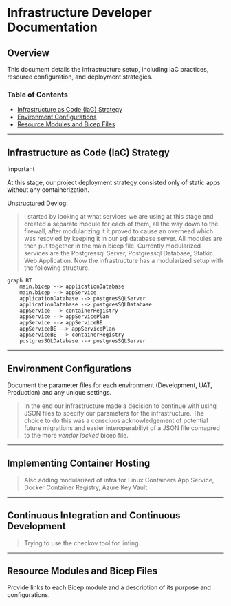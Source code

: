 # Infrastructure Developer Documentation

## Overview

This document details the infrastructure setup, including IaC practices, resource configuration, and deployment strategies.

### Table of Contents

- [Infrastructure as Code (IaC) Strategy](#infrastructure-as-code-iac-strategy)
- [Environment Configurations](#environment-configurations)
- [Resource Modules and Bicep Files](#resource-modules-and-bicep-files)

---

## Infrastructure as Code (IaC) Strategy

> [!IMPORTANT]
> At this stage, our project deployment strategy consisted only of static apps without any containerization.

Unstructured Devlog:
> I started by looking at what services we are using at this stage and created a separate module for each of them, all the way down to the firewall, after modularizing it it proved to cause an overhead which was resovled by keeping it in our sql database server. All modules are then put together in the main bicep file. Currently modularized services are the Postgressql Server, Postgressql Database, Statkic Web Application.
> Now the infrastructure has a modularized setup with the following structure.


```mermaid
graph BT
    main.bicep --> applicationDatabase
    main.bicep --> appService
    applicationDatabase --> postgresSQLServer
    applicationDatabase --> postgresSQLDatabase
    appService --> containerRegistry
    appService --> appServicePlan
    appService --> appServiceBE
    appServiceBE --> appServicePlan
    appServiceBE --> containerRegistry
    postgresSQLDatabase --> postgresSQLServer
```


---

## Environment Configurations

Document the parameter files for each environment (Development, UAT, Production) and any unique settings.
> In the end our infrastructure made a decision to continue with using JSON files to specify our parameters for the infrastructure. The choice to do this was a consciuos acknowledgement of potential future migrations and easier interoperabiliyt of a JSON file comapred to the more _vendor locked_ bicep file.

---

## Implementing Container Hosting


> Also adding modularized of infra for Linux Containers App Service, Docker Container Registry, Azure Key Vault

---

## Continuous Integration and Continuous Development

> Trying  to use the checkov tool for linting.

---

## Resource Modules and Bicep Files

Provide links to each Bicep module and a description of its purpose and configurations.
